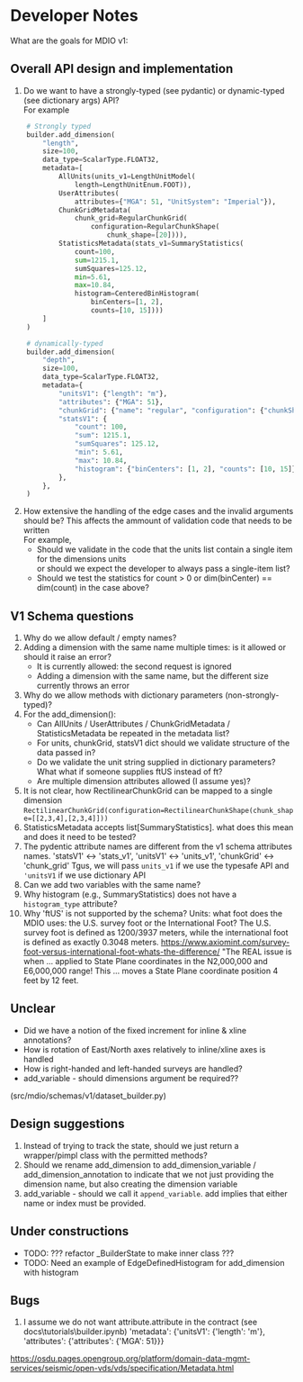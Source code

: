 # Developer Notes
What are the goals for MDIO v1:

## Overall API design and implementation
1. Do we want to have a strongly-typed (see pydantic) or dynamic-typed (see dictionary args) API?  
  For example
```Python
    # Strongly typed
    builder.add_dimension(
        "length",
        size=100,
        data_type=ScalarType.FLOAT32,
        metadata=[
            AllUnits(units_v1=LengthUnitModel(
                length=LengthUnitEnum.FOOT)),
            UserAttributes(
                attributes={"MGA": 51, "UnitSystem": "Imperial"}),
            ChunkGridMetadata(
                chunk_grid=RegularChunkGrid(
                    configuration=RegularChunkShape(
                        chunk_shape=[20]))),
            StatisticsMetadata(stats_v1=SummaryStatistics(
                count=100,
                sum=1215.1,
                sumSquares=125.12,
                min=5.61,
                max=10.84,
                histogram=CenteredBinHistogram(
                    binCenters=[1, 2], 
                    counts=[10, 15])))
        ]
    )

    # dynamically-typed
    builder.add_dimension(
        "depth",
        size=100,
        data_type=ScalarType.FLOAT32,
        metadata={
            "unitsV1": {"length": "m"},
            "attributes": {"MGA": 51},
            "chunkGrid": {"name": "regular", "configuration": {"chunkShape": [20]}},
            "statsV1": {
                "count": 100,
                "sum": 1215.1,
                "sumSquares": 125.12,
                "min": 5.61,
                "max": 10.84,
                "histogram": {"binCenters": [1, 2], "counts": [10, 15]},
            },
        },
    )
```
2. How extensive the handling of the edge cases and the invalid arguments should be? This affects the ammount of validation code that needs to be written    
   For example,
    * Should we validate in the code that the units list contain a single item for the dimensions units    
      or should we expect the developer to always pass a single-item list?
    * Should we test the statistics for count > 0 or dim(binCenter) == dim(count) in the case above?

## V1 Schema questions
1. Why do we allow default / empty names?
2. Adding a dimension with the same name multiple times: is it allowed or should it raise an error?
   * It is currently allowed: the second request is ignored
   * Adding a dimension with the same name, but the different size currently throws an error
3. Why do we allow methods with dictionary parameters (non-strongly-typed)?
4. For the add_dimension():
   * Can AllUnits / UserAttributes / ChunkGridMetadata / StatisticsMetadata be repeated in the metadata list?
   * For units, chunkGrid, statsV1 dict should we validate structure of the data passed in?
   * Do we validate the unit string supplied in dictionary parameters? What what if someone supplies ftUS instead of ft?
   * Are multiple dimension attributes allowed (I assume yes)?
5. It is not clear, how RectilinearChunkGrid can be mapped to a single dimension
   ```RectilinearChunkGrid(configuration=RectilinearChunkShape(chunk_shape=[[2,3,4],[2,3,4]]))```
6. StatisticsMetadata accepts list[SummaryStatistics]. what does this mean and does it need to be tested?
7. The pydentic attribute names are different from the v1 schema attributes names.
    'statsV1' <-> 'stats_v1', 'unitsV1' <-> 'units_v1', 'chunkGrid' <-> 'chunk_grid'
    Tgus, we will pass `units_v1` if we use the typesafe API and `'unitsV1` if we use dictionary API
8. Can we add two variables with the same name?
9. Why histogram (e.g., SummaryStatistics) does not have a `histogram_type` attribute?
10. Why 'ftUS' is not supported by the schema?
    Units: what foot does the MDIO uses: the U.S. survey foot or the International Foot?
    The U.S. survey foot is defined as 1200/3937 meters, while the international foot is defined as exactly 0.3048 meters.
    https://www.axiomint.com/survey-foot-versus-international-foot-whats-the-difference/ 
    "The REAL issue is when ... applied to State Plane coordinates in the N2,000,000 and E6,000,000 range! 
    This ... moves a State Plane coordinate position 4 feet by 12 feet.

## Unclear
* Did we have a notion of the fixed increment for inline & xline annotations?
* How is rotation of East/North axes relatively to inline/xline axes is handled
* How is right-handed and left-handed surveys are handled? 
* add_variable - should dimensions argument be required??
  
(src/mdio/schemas/v1/dataset_builder.py)
## Design suggestions
1. Instead of trying to track the state, should we just return a wrapper/pimpl class with the permitted methods?
2. Should we rename add_dimension to add_dimension_variable / add_dimension_annotation to indicate that we not just 
   providing the dimension name, but also creating the dimension variable
4. add_variable - should we call it `append_variable`. add implies that either name or index must be provided.

## Under constructions
* TODO: ??? refactor _BuilderState to make inner class ???
* TODO: Need an example of EdgeDefinedHistogram for add_dimension with histogram

## Bugs
1. I assume we do not want attribute.attribute in the contract (see docs\tutorials\builder.ipynb)
   'metadata': {'unitsV1': {'length': 'm'}, 'attributes': {'attributes': {'MGA': 51}}}

https://osdu.pages.opengroup.org/platform/domain-data-mgmt-services/seismic/open-vds/vds/specification/Metadata.html